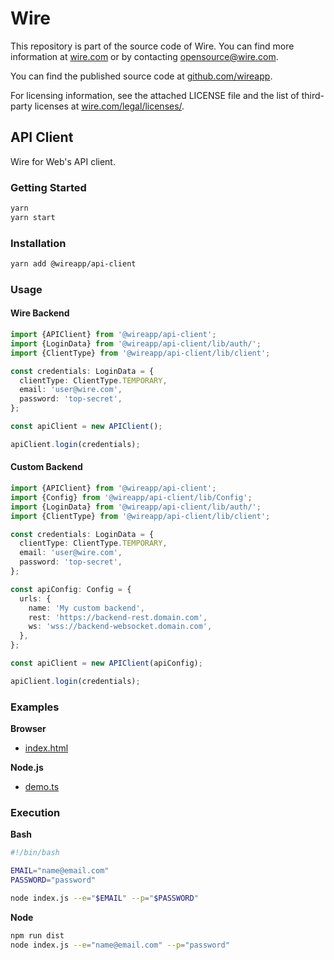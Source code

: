 # Wire

This repository is part of the source code of Wire. You can find more information at [wire.com](https://wire.com) or by contacting opensource@wire.com.

You can find the published source code at [github.com/wireapp](https://github.com/wireapp).

For licensing information, see the attached LICENSE file and the list of third-party licenses at [wire.com/legal/licenses/](https://wire.com/legal/licenses/).

## API Client

Wire for Web's API client.

### Getting Started

```bash
yarn
yarn start
```

### Installation

```bash
yarn add @wireapp/api-client
```

### Usage

#### Wire Backend

```ts
import {APIClient} from '@wireapp/api-client';
import {LoginData} from '@wireapp/api-client/lib/auth/';
import {ClientType} from '@wireapp/api-client/lib/client';

const credentials: LoginData = {
  clientType: ClientType.TEMPORARY,
  email: 'user@wire.com',
  password: 'top-secret',
};

const apiClient = new APIClient();

apiClient.login(credentials);
```

#### Custom Backend

```ts
import {APIClient} from '@wireapp/api-client';
import {Config} from '@wireapp/api-client/lib/Config';
import {LoginData} from '@wireapp/api-client/lib/auth/';
import {ClientType} from '@wireapp/api-client/lib/client';

const credentials: LoginData = {
  clientType: ClientType.TEMPORARY,
  email: 'user@wire.com',
  password: 'top-secret',
};

const apiConfig: Config = {
  urls: {
    name: 'My custom backend',
    rest: 'https://backend-rest.domain.com',
    ws: 'wss://backend-websocket.domain.com',
  },
};

const apiClient = new APIClient(apiConfig);

apiClient.login(credentials);
```

### Examples

**Browser**

- [index.html](index.html)

**Node.js**

- [demo.ts](demo.ts)

### Execution

**Bash**

```bash
#!/bin/bash

EMAIL="name@email.com"
PASSWORD="password"

node index.js --e="$EMAIL" --p="$PASSWORD"
```

**Node**

```bash
npm run dist
node index.js --e="name@email.com" --p="password"
```
